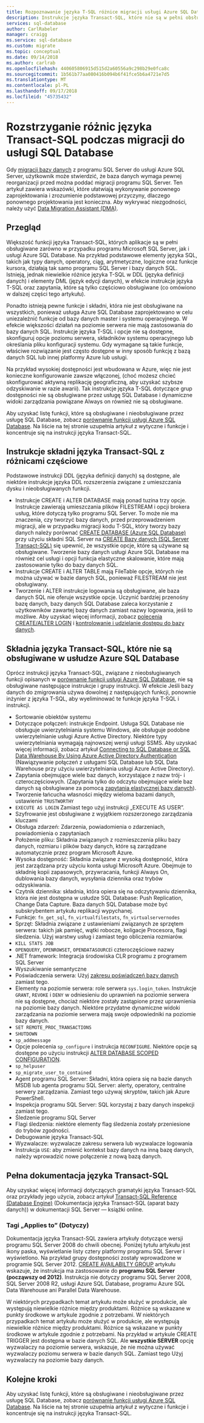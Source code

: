 ```yaml
---
title: Rozpoznawanie języka T-SQL różnice migracji usługi Azure SQL Database | Dokumentacja firmy Microsoft
description: Instrukcje języka Transact-SQL, które nie są w pełni obsługiwane w usłudze Azure SQL Database
services: sql-database
author: CarlRabeler
manager: craigg
ms.service: sql-database
ms.custom: migrate
ms.topic: conceptual
ms.date: 09/14/2018
ms.author: carlrab
ms.openlocfilehash: 440605806915d515d2a60556a9c298b29e0fca8c
ms.sourcegitcommit: 1b561b77aa080416b094b6f41fce5b6a4721e7d5
ms.translationtype: MT
ms.contentlocale: pl-PL
ms.lasthandoff: 09/17/2018
ms.locfileid: "45735432"
---
```

# <a name="resolving-transact-sql-differences-during-migration-to-sql-database"></a>Rozstrzyganie różnic języka Transact-SQL podczas migracji do usługi SQL Database   
Gdy [migracji bazy danych](sql-database-cloud-migrate.md) z programu SQL Server do usługi Azure SQL Server, użytkownik może stwierdzić, że baza danych wymaga pewnej reorganizacji przed można poddać migracji programu SQL Server. Ten artykuł zawiera wskazówki, które ułatwiają wykonywanie ponownego zaprojektowania i zrozumienie podstawowej przyczyny, dlaczego ponownego projektowania jest konieczna. Aby wykrywać niezgodności, należy użyć [Data Migration Assistant (DMA)](https://www.microsoft.com/download/details.aspx?id=53595).

## <a name="overview"></a>Przegląd
Większość funkcji języka Transact-SQL, których aplikacje są w pełni obsługiwane zarówno w przypadku programu Microsoft SQL Server, jak i usługi Azure SQL Database. Na przykład podstawowe elementy języka SQL, takich jak typy danych, operatory, ciąg, arytmetyczne, logiczne oraz funkcje kursora, działają tak samo programu SQL Server i bazy danych SQL. Istnieją, jednak niewielkie różnice języka T-SQL w DDL (języka definicji danych) i elementy DML (język edycji danych), w efekcie instrukcje języka T-SQL oraz zapytania, które są tylko częściowo obsługiwane (co omówiono w dalszej części tego artykułu).

Ponadto istnieją pewne funkcje i składni, która nie jest obsługiwane na wszystkich, ponieważ usługa Azure SQL Database zaprojektowano w celu uniezależnić funkcje od bazy danych master i systemu operacyjnego. W efekcie większości działań na poziomie serwera nie mają zastosowania do bazy danych SQL. Instrukcje języka T-SQL i opcje nie są dostępne, skonfiguruj opcje poziomu serwera, składników systemu operacyjnego lub określania pliku konfiguracji systemu. Gdy wymagane są takie funkcje, właściwe rozwiązanie jest często dostępne w inny sposób funkcję z bazą danych SQL lub innej platformy Azure lub usługi. 

Na przykład wysokiej dostępności jest wbudowana w Azure, więc nie jest konieczne konfigurowanie zawsze włączonej, (choć możesz chcieć skonfigurować aktywną replikację geograficzną, aby uzyskać szybsze odzyskiwanie w razie awarii). Tak instrukcje języka T-SQL dotyczące grup dostępności nie są obsługiwane przez usługę SQL Database i dynamiczne widoki zarządzania powiązane Always on również nie są obsługiwane.

Aby uzyskać listę funkcji, które są obsługiwane i nieobsługiwane przez usługę SQL Database, zobacz [porównanie funkcji usługi Azure SQL Database](sql-database-features.md). Na liście na tej stronie uzupełnia artykuł z wytyczne i funkcje i koncentruje się na instrukcji języka Transact-SQL.

## <a name="transact-sql-syntax-statements-with-partial-differences"></a>Instrukcje składni języka Transact-SQL z różnicami częściowe
Podstawowe instrukcji DDL (języka definicji danych) są dostępne, ale niektóre instrukcje języka DDL rozszerzenia związane z umieszczania dysku i nieobsługiwanych funkcji. 

- Instrukcje CREATE i ALTER DATABASE mają ponad tuzina trzy opcje. Instrukcje zawierają umieszczania plików FILESTREAM i opcji brokera usług, które dotyczą tylko programu SQL Server. To może nie ma znaczenia, czy tworzyć bazy danych, przed przeprowadzeniem migracji, ale w przypadku migracji kodu T-SQL, który tworzy bazy danych należy porównać [CREATE DATABASE (Azure SQL Database)](https://msdn.microsoft.com/library/dn268335.aspx) przy użyciu składni SQL Server na [CREATE Bazy danych (SQL Server Transact-SQL)](https://msdn.microsoft.com/library/ms176061.aspx) się upewnić, że wszystkie opcje, które są używane są obsługiwane. Tworzenie bazy danych usługi Azure SQL Database ma również cel usługi i opcji funkcja elastyczne skalowanie, które mają zastosowanie tylko do bazy danych SQL.
- Instrukcje CREATE i ALTER TABLE mają FileTable opcje, których nie można używać w bazie danych SQL, ponieważ FILESTREAM nie jest obsługiwany.
- Tworzenie i ALTER instrukcje logowania są obsługiwane, ale baza danych SQL nie oferuje wszystkie opcje. Uczynić bardziej przenośny bazę danych, bazy danych SQL Database zaleca korzystanie z użytkowników zawartej bazy danych zamiast nazwy logowania, jeśli to możliwe. Aby uzyskać więcej informacji, zobacz [polecenia CREATE/ALTER LOGIN](https://msdn.microsoft.com/library/ms189828.aspx) i [kontrolowanie i udzielanie dostępu do bazy danych](https://docs.microsoft.com/azure/sql-database/sql-database-manage-logins).

## <a name="transact-sql-syntax-not-supported-in-azure-sql-database"></a>Składnia języka Transact-SQL, które nie są obsługiwane w usłudze Azure SQL Database   
Oprócz instrukcji języka Transact-SQL, związane z nieobsługiwanych funkcji opisanych w [porównanie funkcji usługi Azure SQL Database](sql-database-features.md), nie są obsługiwane następujące instrukcje i grupy instrukcji. W efekcie Jeśli bazy danych do zmigrowania używa dowolnej z następujących funkcji, ponownie inżynier z języka T-SQL, aby wyeliminować te funkcje języka T-SQL i instrukcji.

- Sortowanie obiektów systemu
- Dotyczące połączeń: instrukcje Endpoint. Usługa SQL Database nie obsługuje uwierzytelniania systemu Windows, ale obsługuje podobne uwierzytelnianie usługi Azure Active Directory. Niektóre typy uwierzytelniania wymagają najnowszej wersji usługi SSMS. Aby uzyskać więcej informacji, zobacz artykuł [Connecting to SQL Database or SQL Data Warehouse By Using Azure Active Directory Authentication](sql-database-aad-authentication.md) (Nawiązywanie połączeń z usługami SQL Database lub SQL Data Warehouse przy użyciu uwierzytelniania usługi Azure Active Directory).
- Zapytania obejmujące wiele baz danych, korzystające z nazw trój- i czteroczęściowych. (Zapytania tylko do odczytu obejmujące wiele baz danych są obsługiwane za pomocą [zapytania elastycznej bazy danych](sql-database-elastic-query-overview.md)).
- Tworzenie łańcucha własności między wieloma bazami danych, ustawienie `TRUSTWORTHY`
- `EXECUTE AS LOGIN` Zamiast tego użyj instrukcji „EXECUTE AS USER”.
- Szyfrowanie jest obsługiwane z wyjątkiem rozszerzonego zarządzania kluczami
- Obsługa zdarzeń: Zdarzenia, powiadomienia o zdarzeniach, powiadomienia o zapytaniach
- Położenie pliku: Składnia związanych z rozmieszczenia pliku bazy danych, rozmiaru i plików bazy danych, które są zarządzane automatycznie przez program Microsoft Azure.
- Wysoka dostępność: Składnia związane z wysoką dostępność, która jest zarządzana przy użyciu konta usługi Microsoft Azure. Obejmuje to składnię kopii zapasowych, przywracania, funkcji Always On, dublowania bazy danych, wysyłania dziennika oraz trybów odzyskiwania.
- Czytnik dziennika: składnia, która opiera się na odczytywaniu dziennika, która nie jest dostępna w usłudze SQL Database: Push Replication, Change Data Capture. Baza danych SQL Database może być subskrybentem artykułu replikacji wypychanej.
- Funkcje: `fn_get_sql`, `fn_virtualfilestats`, `fn_virtualservernodes`
- Sprzęt: Składnia związane z ustawieniami związanych ze sprzętem serwera: takich jak pamięć, wątki robocze, koligacje Procesora, flagi śledzenia. Użyj warstwy usług i zamiast tego obliczenia rozmiarów.
- `KILL STATS JOB`
- `OPENQUERY`, `OPENROWSET`, `OPENDATASOURCE`i czteroczęściowe nazwy
- .NET framework: Integracja środowiska CLR programu z programem SQL Server
- Wyszukiwanie semantyczne
- Poświadczenia serwera: Użyj [zakresu poświadczeń bazy danych](https://msdn.microsoft.com/library/mt270260.aspx) zamiast tego.
- Elementy na poziomie serwera: role serwera `sys.login_token`. Instrukcje `GRANT`, `REVOKE` i `DENY` w odniesieniu do uprawnień na poziomie serwera nie są dostępne, chociaż niektóre zostały zastąpione przez uprawnienia na poziomie bazy danych. Niektóre przydatne dynamiczne widoki zarządzania na poziomie serwera mają swoje odpowiedniki na poziomie bazy danych.
- `SET REMOTE_PROC_TRANSACTIONS`
- `SHUTDOWN`
- `sp_addmessage`
- Opcje polecenia `sp_configure` i instrukcja `RECONFIGURE`. Niektóre opcje są dostępne po użyciu instrukcji [ALTER DATABASE SCOPED CONFIGURATION](https://msdn.microsoft.com/library/mt629158.aspx).
- `sp_helpuser`
- `sp_migrate_user_to_contained`
- Agent programu SQL Server: Składni, która opiera się na bazie danych MSDB lub agenta programu SQL Server: alerty, operatory, centralne serwery zarządzania. Zamiast tego używaj skryptów, takich jak Azure PowerShell.
- Inspekcja programu SQL Server: SQL korzystaj z bazy danych inspekcji zamiast tego.
- Śledzenie programu SQL Server
- Flagi śledzenia: niektóre elementy flag śledzenia zostały przeniesione do trybów zgodności.
- Debugowanie języka Transact-SQL
- Wyzwalacze: wyzwalacze zakresu serwera lub wyzwalacze logowania
- Instrukcja `USE`: aby zmienić kontekst bazy danych na inną bazę danych, należy wprowadzić nowe połączenie z nową bazą danych.

## <a name="full-transact-sql-reference"></a>Pełna dokumentacja języka Transact-SQL
Aby uzyskać więcej informacji dotyczących gramatyki języka Transact-SQL oraz przykłady jego użycia, zobacz artykuł [Transact-SQL Reference (Database Engine)](https://msdn.microsoft.com/library/bb510741.aspx) (Dokumentacja języka Transact-SQL (aparat bazy danych)) w dokumentacji SQL Server — książki online. 

### <a name="about-the-applies-to-tags"></a>Tagi „Applies to” (Dotyczy)
Dokumentacja języka Transact-SQL zawiera artykuły dotyczące wersji programu SQL Server 2008 do chwili obecnej. Poniżej tytułu artykułu jest ikony paska, wyświetlanie listy cztery platformy programu SQL Server i wyświetlono. Na przykład grupy dostępności zostały wprowadzone w programie SQL Server 2012. [CREATE AVAILABILTY GROUP](https://msdn.microsoft.com/library/ff878399.aspx) artykułu wskazuje, że instrukcja ma zastosowanie do **programu SQL Server (począwszy od 2012)**. Instrukcja nie dotyczy programu SQL Server 2008, SQL Server 2008 R2, usługi Azure SQL Database, programu Azure SQL Data Warehouse ani Parallel Data Warehouse.

W niektórych przypadkach temat artykułu może służyć w produkcie, ale występują niewielkie różnice między produktami. Różnice są wskazane w punkty środkowe w artykule zgodnie z potrzebami. W niektórych przypadkach temat artykułu może służyć w produkcie, ale występują niewielkie różnice między produktami. Różnice są wskazane w punkty środkowe w artykule zgodnie z potrzebami. Na przykład w artykule CREATE TRIGGER jest dostępna w bazie danych SQL. Ale **wszystkie SERVER** opcję wyzwalaczy na poziomie serwera, wskazuje, że nie można używać wyzwalaczy poziomu serwera w bazie danych SQL. Zamiast tego Użyj wyzwalaczy na poziomie bazy danych.

## <a name="next-steps"></a>Kolejne kroki

Aby uzyskać listę funkcji, które są obsługiwane i nieobsługiwane przez usługę SQL Database, zobacz [porównanie funkcji usługi Azure SQL Database](sql-database-features.md). Na liście na tej stronie uzupełnia artykuł z wytyczne i funkcje i koncentruje się na instrukcji języka Transact-SQL.

